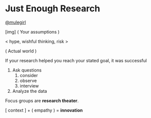 # Just Enough Research
[@mulegirl](http://twitter.com/mulegirl)

[img]
( Your assumptions )

< hype, wishful thinking, risk >

( Actual world )

If your research helped you reach your stated goal, it was successful

1. Ask questions
	1. consider
	2. observe
	3. interview
2. Analyze the data

Focus groups are **research theater**.

[ context ] + ( empathy ) = **innovation**
